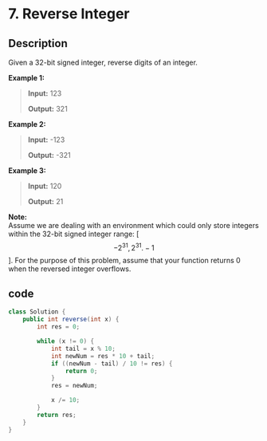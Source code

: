 # 7. Reverse Integer

## Description

Given a 32-bit signed integer, reverse digits of an integer.

**Example 1:**

> **Input:** 123 
>
> **Output:** 321

**Example 2:**

> **Input:** -123 
>
> **Output:** -321

**Example 3:**

> **Input:** 120 
>
> **Output:** 21

**Note:**  
Assume we are dealing with an environment which could only store integers within the 32-bit signed integer range: \[ $$-2^31, 2^31.  - 1$$\]. For the purpose of this problem, assume that your function returns 0 when the reversed integer overflows.

## code

```java
class Solution {
    public int reverse(int x) {
        int res = 0;

        while (x != 0) {
            int tail = x % 10;
            int newNum = res * 10 + tail;
            if ((newNum - tail) / 10 != res) {
                return 0;
            }
            res = newNum;

            x /= 10;
        }
        return res;
    }
}
```


